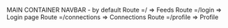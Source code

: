 MAIN CONTAINER
NAVBAR - by default
Route =/ => Feeds
Route =/login => Login page
Route =/connections => Connections
Route =/profile => Profile
